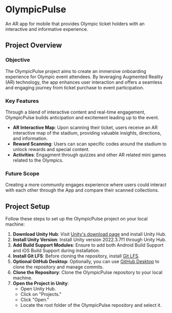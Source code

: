 # OlympicPulse
An AR app for mobile that provides Olympic ticket holders with an interactive and informative experience.

## Project Overview

### Objective
The OlympicPulse project aims to create an immersive onboarding experience for Olympic event attendees. By leveraging Augmented Reality (AR) technology, the app enhances user interaction and offers a seamless and engaging journey from ticket purchase to event participation.

### Key Features
Through a blend of interactive content and real-time engagement, OlympicPulse builds anticipation and excitement leading up to the event.

- **AR Interactive Map**: Upon scanning their ticket, users receive an AR interactive map of the stadium, providing valuable insights, directions, and information.
- **Reward Scanning**: Users can scan specific codes around the stadium to unlock rewards and special content.
- **Activities**: Engagment through quizzes and other AR related mini games related to the Olympics.

### Future Scope
Creating a more community engages experience where users could interact with each other through the App and compare their scanned collections.


## Project Setup

Follow these steps to set up the OlympicPulse project on your local machine:

1. **Download Unity Hub**: Visit [Unity's download page](https://unity.com/download) and install Unity Hub.
2. **Install Unity Version**: Install Unity version 2022.3.7f1 through Unity Hub.
3. **Add Build Support Modules**: Ensure to add both Android Build Support and iOS Build Support during installation.
4. **Install Git LFS**: Before cloning the repository, install [Git LFS](https://git-lfs.com/).
5. **Optional GitHub Desktop**: Optionally, you can use [GitHub Desktop](https://desktop.github.com/) to clone the repository and manage commits.
6. **Clone the Repository**: Clone the OlympicPulse repository to your local machine.
7. **Open the Project in Unity**:
   - Open Unity Hub.
   - Click on "Projects."
   - Click "Open."
   - Locate the root folder of the OlympicPulse repository and select it.